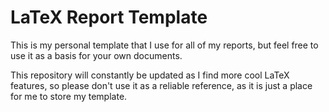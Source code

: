 # LaTeX Report Template
This is my personal template that I use for all of my reports, but feel free to use it as a basis for your own documents.

This repository will constantly be updated as I find more cool LaTeX features, so please don't use it as a reliable reference, as it is just a place for me to store my template.
